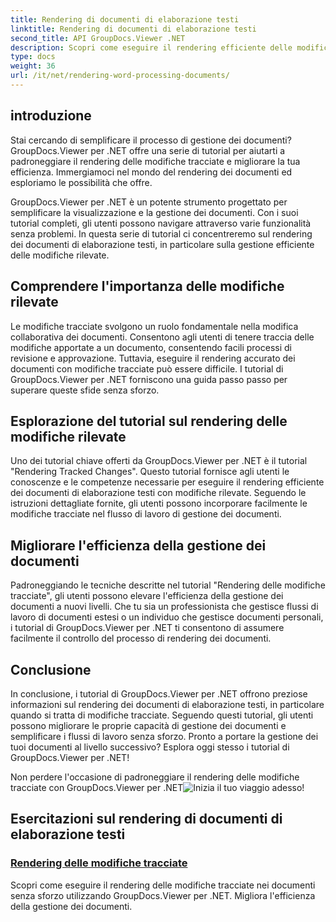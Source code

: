 ```yaml
---
title: Rendering di documenti di elaborazione testi
linktitle: Rendering di documenti di elaborazione testi
second_title: API GroupDocs.Viewer .NET
description: Scopri come eseguire il rendering efficiente delle modifiche rilevate nei documenti di elaborazione testi utilizzando GroupDocs.Viewer per .NET. Migliora le tue capacità di gestione dei documenti.
type: docs
weight: 36
url: /it/net/rendering-word-processing-documents/
---
```


## introduzione

Stai cercando di semplificare il processo di gestione dei documenti? GroupDocs.Viewer per .NET offre una serie di tutorial per aiutarti a padroneggiare il rendering delle modifiche tracciate e migliorare la tua efficienza. Immergiamoci nel mondo del rendering dei documenti ed esploriamo le possibilità che offre.

GroupDocs.Viewer per .NET è un potente strumento progettato per semplificare la visualizzazione e la gestione dei documenti. Con i suoi tutorial completi, gli utenti possono navigare attraverso varie funzionalità senza problemi. In questa serie di tutorial ci concentreremo sul rendering dei documenti di elaborazione testi, in particolare sulla gestione efficiente delle modifiche rilevate.

## Comprendere l'importanza delle modifiche rilevate

Le modifiche tracciate svolgono un ruolo fondamentale nella modifica collaborativa dei documenti. Consentono agli utenti di tenere traccia delle modifiche apportate a un documento, consentendo facili processi di revisione e approvazione. Tuttavia, eseguire il rendering accurato dei documenti con modifiche tracciate può essere difficile. I tutorial di GroupDocs.Viewer per .NET forniscono una guida passo passo per superare queste sfide senza sforzo.

## Esplorazione del tutorial sul rendering delle modifiche rilevate

Uno dei tutorial chiave offerti da GroupDocs.Viewer per .NET è il tutorial "Rendering Tracked Changes". Questo tutorial fornisce agli utenti le conoscenze e le competenze necessarie per eseguire il rendering efficiente dei documenti di elaborazione testi con modifiche rilevate. Seguendo le istruzioni dettagliate fornite, gli utenti possono incorporare facilmente le modifiche tracciate nel flusso di lavoro di gestione dei documenti.

## Migliorare l'efficienza della gestione dei documenti

Padroneggiando le tecniche descritte nel tutorial "Rendering delle modifiche tracciate", gli utenti possono elevare l'efficienza della gestione dei documenti a nuovi livelli. Che tu sia un professionista che gestisce flussi di lavoro di documenti estesi o un individuo che gestisce documenti personali, i tutorial di GroupDocs.Viewer per .NET ti consentono di assumere facilmente il controllo del processo di rendering dei documenti.

## Conclusione

In conclusione, i tutorial di GroupDocs.Viewer per .NET offrono preziose informazioni sul rendering dei documenti di elaborazione testi, in particolare quando si tratta di modifiche tracciate. Seguendo questi tutorial, gli utenti possono migliorare le proprie capacità di gestione dei documenti e semplificare i flussi di lavoro senza sforzo. Pronto a portare la gestione dei tuoi documenti al livello successivo? Esplora oggi stesso i tutorial di GroupDocs.Viewer per .NET!

 Non perdere l'occasione di padroneggiare il rendering delle modifiche tracciate con GroupDocs.Viewer per .NET![Inizia il tuo viaggio adesso!](./render-tracked-changes/)
## Esercitazioni sul rendering di documenti di elaborazione testi
### [Rendering delle modifiche tracciate](./render-tracked-changes/)
Scopri come eseguire il rendering delle modifiche tracciate nei documenti senza sforzo utilizzando GroupDocs.Viewer per .NET. Migliora l'efficienza della gestione dei documenti.